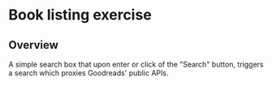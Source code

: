 # Book listing exercise

## Overview

A simple search box that upon enter or click of the "Search" button, triggers a search which proxies Goodreads' public APIs.

